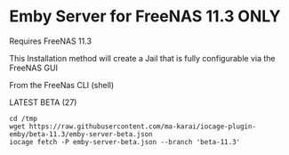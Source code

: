 # Emby Server for FreeNAS 11.3 ONLY

Requires FreeNAS 11.3

This Installation method will create a Jail that is fully configurable via the FreeNAS GUI

From the FreeNas CLI (shell)

LATEST BETA (27)

    cd /tmp
    wget https://raw.githubusercontent.com/ma-karai/iocage-plugin-emby/beta-11.3/emby-server-beta.json
    iocage fetch -P emby-server-beta.json --branch 'beta-11.3' 

